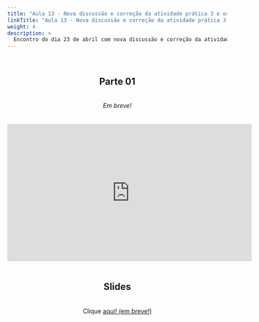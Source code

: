```yaml
---
title: "Aula 13 - Nova discussão e correção da atividade prática 3 e orientação para atividade prática 4"
linkTitle: "Aula 13 - Nova discussão e correção da atividade prática 3 e orientação para atividade prática 4"
weight: 4
description: >
  Encontro do dia 23 de abril com nova discussão e correção da atividade prática 3 e orientação para atividade prática 4
---
```


<br>
<div align="center">
<h2>Parte 01</h2>
<br>
<i>Em breve!</i>
<br><br><br>
<iframe width="560" height="315" src="https://www.youtube.com/embed/" frameborder="0" allow="accelerometer; autoplay; clipboard-write; encrypted-media; gyroscope; picture-in-picture" allowfullscreen></iframe>
<br><br>

<h2>Slides</h2>
<br>
Clique <a href="https://github.com/desirrepetters/gstreinamentoeconsultoria/raw/master/userguide/content/pt-br/filogenia_/2025_01/aulas/slides/aula_0.pdf">aqui! (em breve!)</a>
</div>